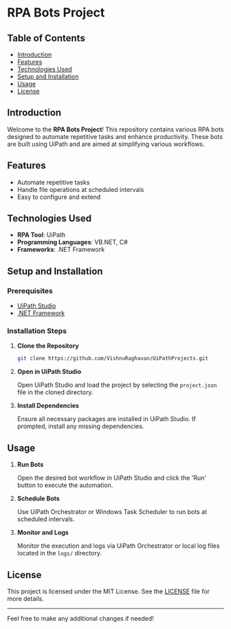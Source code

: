 
# RPA Bots Project

## Table of Contents

- [Introduction](#introduction)
- [Features](#features)
- [Technologies Used](#technologies-used)
- [Setup and Installation](#setup-and-installation)
- [Usage](#usage)
- [License](#license)

## Introduction

Welcome to the **RPA Bots Project**! This repository contains various RPA bots designed to automate repetitive tasks and enhance productivity. These bots are built using UiPath and are aimed at simplifying various workflows.

## Features

- Automate repetitive tasks
- Handle file operations at scheduled intervals
- Easy to configure and extend

## Technologies Used

- **RPA Tool**: UiPath
- **Programming Languages**: VB.NET, C#
- **Frameworks**: .NET Framework

## Setup and Installation

### Prerequisites

- [UiPath Studio](https://www.uipath.com/product/studio)
- [.NET Framework](https://dotnet.microsoft.com/download/dotnet-framework)

### Installation Steps

1. **Clone the Repository**

   ```bash
   git clone https://github.com/VishnuRaghavan/UiPathProjects.git
   ```

2. **Open in UiPath Studio**

   Open UiPath Studio and load the project by selecting the `project.json` file in the cloned directory.

3. **Install Dependencies**

   Ensure all necessary packages are installed in UiPath Studio. If prompted, install any missing dependencies.

## Usage

1. **Run Bots**

   Open the desired bot workflow in UiPath Studio and click the 'Run' button to execute the automation.

2. **Schedule Bots**

   Use UiPath Orchestrator or Windows Task Scheduler to run bots at scheduled intervals.

3. **Monitor and Logs**

   Monitor the execution and logs via UiPath Orchestrator or local log files located in the `logs/` directory.

## License

This project is licensed under the MIT License. See the [LICENSE](LICENSE) file for more details.

---

Feel free to make any additional changes if needed!